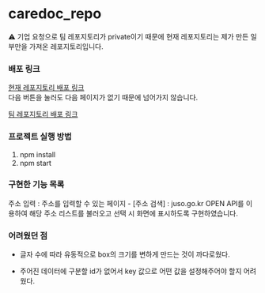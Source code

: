 # caredoc_repo

⚠ 기업 요청으로 팀 레포지토리가 private이기 때문에 현재 레포지토리는 제가 만든 일부만을 가져온 레포지토리입니다.

### 배포 링크
[현재 레포지토리 배포 링크](https://caredoc-sun0-1106.netlify.app)<br>
다음 버튼을 눌러도 다음 페이지가 없기 때문에 넘어가지 않습니다.

[팀 레포지토리 배포 링크](https://caredoc-1.netlify.app/)

### 프로젝트 실행 방법
1. npm install
2. npm start

### 구현한 기능 목록

 주소 입력 : 주소를 입력할 수 있는 페이지
    - [주소 검색] : juso.go.kr OPEN API를 이용하여 해당 주소 리스트를 불러오고 선택 시 화면에 표시하도록 구현하였습니다.


### 어려웠던 점

- 글자 수에 따라 유동적으로 box의 크기를 변하게 만드는 것이 까다로웠다.

- 주어진 데이터에 구분할 id가 없어서 key 값으로 어떤 값을 설정해주어야 할지 어려웠다.
